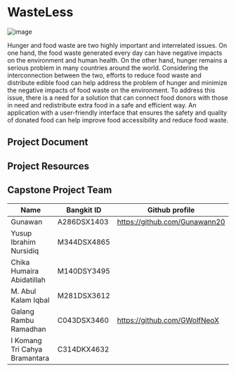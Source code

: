 # WasteLess
![image](https://github.com/Gunawann20/WasteLess/assets/92556282/68c69417-e520-4bbd-83ae-13b5b21a72df)

Hunger and food waste are two highly important and interrelated issues. On one hand, the food waste generated every day can have negative impacts on the environment and human health. On the other hand, hunger remains a serious problem in many countries around the world. Considering the interconnection between the two, efforts to reduce food waste and distribute edible food can help address the problem of hunger and minimize the negative impacts of food waste on the environment. To address this issue, there is a need for a solution that can connect food donors with those in need and redistribute extra food in a safe and efficient way. An application with a user-friendly interface that ensures the safety and quality of donated food can help improve food accessibility and reduce food waste.

## Project Document

## Project Resources

## Capstone Project Team
| Name     | Bangkit ID | Github profile |
|--------- |------------|----------------|
| Gunawan      | A286DSX1403       | https://github.com/Gunawann20 |
| Yusup Ibrahim Nursidiq | M344DSX4865         |                   |
| Chika Humaira Abidatillah     |     M140DSY3495    |             |
| M. Abul Kalam Iqbal | M281DSX3612  |                             |
| Galang Rambu Ramadhan | C043DSX3460 |   https://github.com/GWolfNeoX                         |
| I Komang Tri Cahya Bramantara   | C314DKX4632 |                  |
